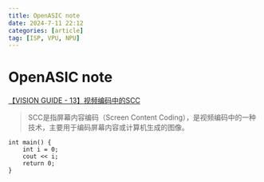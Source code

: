 ```yaml
---
title: OpenASIC note
date: 2024-7-11 22:12
categories: [article]
tag: [ISP, VPU, NPU]
---
```


# OpenASIC note
[【VISION GUIDE - 13】视频编码中的SCC](https://mp.weixin.qq.com/s/O5jkaCddgy9WVwVhmr4NXg)
> SCC是指屏幕内容编码（Screen Content Coding），是视频编码中的一种技术，主要用于编码屏幕内容或计算机生成的图像。
```
int main() {
    int i = 0;
    cout << i;
    return 0;
}
```
